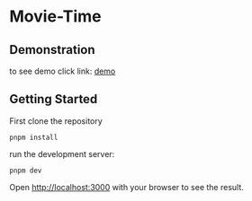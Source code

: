 # Movie-Time

## Demonstration

to see demo click link: [demo](https://movie-time-sage.vercel.app/)

## Getting Started

First clone the repository

```
pnpm install
```

run the development server:

```
pnpm dev
```

Open [http://localhost:3000](http://localhost:3000) with your browser to see the
result.

